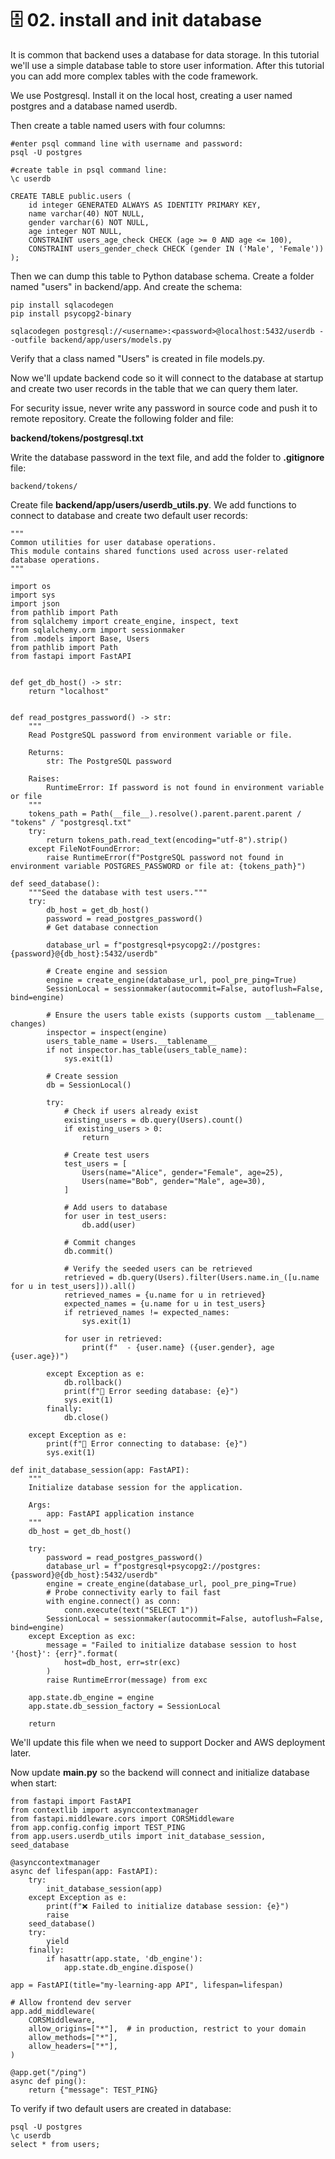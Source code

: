 # 🗄️ 02. install and init database

It is common that backend uses a database for data storage. In this tutorial we'll use a simple database table to store user information. After this tutorial you can add more complex tables with the code framework.

We use Postgresql. Install it on the local host, creating a user named postgres and a database named userdb.

Then create a table named users with four columns:

```
#enter psql command line with username and password:
psql -U postgres

#create table in psql command line:
\c userdb

CREATE TABLE public.users (
    id integer GENERATED ALWAYS AS IDENTITY PRIMARY KEY,
    name varchar(40) NOT NULL,
    gender varchar(6) NOT NULL,
    age integer NOT NULL,
    CONSTRAINT users_age_check CHECK (age >= 0 AND age <= 100),
    CONSTRAINT users_gender_check CHECK (gender IN ('Male', 'Female'))
);
```

Then we can dump this table to Python database schema. Create a folder named "users" in backend/app. And create the schema:

```
pip install sqlacodegen
pip install psycopg2-binary

sqlacodegen postgresql://<username>:<password>@localhost:5432/userdb --outfile backend/app/users/models.py
```

Verify that a class named "Users" is created in file models.py.

Now we'll update backend code so it will connect to the database at startup and create two user records in the table that we can query them later.

For security issue, never write any password in source code and push it to remote repository. Create the following folder and file:

**backend/tokens/postgresql.txt**

Write the database password in the text file, and add the folder to **.gitignore** file:

```
backend/tokens/
```

Create file **backend/app/users/userdb_utils.py**. We add functions to connect to database and create two default user records:

```
"""
Common utilities for user database operations.
This module contains shared functions used across user-related database operations.
"""

import os
import sys
import json
from pathlib import Path
from sqlalchemy import create_engine, inspect, text
from sqlalchemy.orm import sessionmaker
from .models import Base, Users
from pathlib import Path
from fastapi import FastAPI


def get_db_host() -> str:
    return "localhost"
    

def read_postgres_password() -> str:
    """
    Read PostgreSQL password from environment variable or file.
    
    Returns:
        str: The PostgreSQL password
        
    Raises:
        RuntimeError: If password is not found in environment variable or file
    """
    tokens_path = Path(__file__).resolve().parent.parent.parent / "tokens" / "postgresql.txt"
    try:
        return tokens_path.read_text(encoding="utf-8").strip()
    except FileNotFoundError:
        raise RuntimeError(f"PostgreSQL password not found in environment variable POSTGRES_PASSWORD or file at: {tokens_path}")

def seed_database():
    """Seed the database with test users."""
    try:
        db_host = get_db_host()
        password = read_postgres_password()
        # Get database connection
        
        database_url = f"postgresql+psycopg2://postgres:{password}@{db_host}:5432/userdb"
        
        # Create engine and session
        engine = create_engine(database_url, pool_pre_ping=True)
        SessionLocal = sessionmaker(autocommit=False, autoflush=False, bind=engine)
        
        # Ensure the users table exists (supports custom __tablename__ changes)
        inspector = inspect(engine)
        users_table_name = Users.__tablename__
        if not inspector.has_table(users_table_name):
            sys.exit(1)
        
        # Create session
        db = SessionLocal()
        
        try:
            # Check if users already exist
            existing_users = db.query(Users).count()
            if existing_users > 0:
                return
            
            # Create test users
            test_users = [
                Users(name="Alice", gender="Female", age=25),
                Users(name="Bob", gender="Male", age=30),
            ]
            
            # Add users to database
            for user in test_users:
                db.add(user)
            
            # Commit changes
            db.commit()

            # Verify the seeded users can be retrieved
            retrieved = db.query(Users).filter(Users.name.in_([u.name for u in test_users])).all()
            retrieved_names = {u.name for u in retrieved}
            expected_names = {u.name for u in test_users}
            if retrieved_names != expected_names:
                sys.exit(1)
            
            for user in retrieved:
                print(f"  - {user.name} ({user.gender}, age {user.age})")
                
        except Exception as e:
            db.rollback()
            print(f"🛒 Error seeding database: {e}")
            sys.exit(1)
        finally:
            db.close()
            
    except Exception as e:
        print(f"🛒 Error connecting to database: {e}")
        sys.exit(1)

def init_database_session(app: FastAPI):
    """
    Initialize database session for the application.
    
    Args:
        app: FastAPI application instance
    """
    db_host = get_db_host()

    try:
        password = read_postgres_password()
        database_url = f"postgresql+psycopg2://postgres:{password}@{db_host}:5432/userdb"
        engine = create_engine(database_url, pool_pre_ping=True)
        # Probe connectivity early to fail fast
        with engine.connect() as conn:
            conn.execute(text("SELECT 1"))
        SessionLocal = sessionmaker(autocommit=False, autoflush=False, bind=engine)
    except Exception as exc:
        message = "Failed to initialize database session to host '{host}': {err}".format(
            host=db_host, err=str(exc)
        )
        raise RuntimeError(message) from exc

    app.state.db_engine = engine
    app.state.db_session_factory = SessionLocal

    return
```

We'll update this file when we need to support Docker and AWS deployment later.

Now update **main.py** so the backend will connect and initialize database when start:

```
from fastapi import FastAPI
from contextlib import asynccontextmanager
from fastapi.middleware.cors import CORSMiddleware
from app.config.config import TEST_PING
from app.users.userdb_utils import init_database_session, seed_database

@asynccontextmanager
async def lifespan(app: FastAPI):
    try:
        init_database_session(app)
    except Exception as e:
        print(f"❌ Failed to initialize database session: {e}")
        raise
    seed_database()
    try:
        yield
    finally:
        if hasattr(app.state, 'db_engine'):
            app.state.db_engine.dispose()

app = FastAPI(title="my-learning-app API", lifespan=lifespan)

# Allow frontend dev server
app.add_middleware(
    CORSMiddleware,
    allow_origins=["*"],  # in production, restrict to your domain
    allow_methods=["*"],
    allow_headers=["*"],
)

@app.get("/ping")
async def ping():
    return {"message": TEST_PING}
```

To verify if two default users are created in database:
```
psql -U postgres
\c userdb
select * from users;
```


